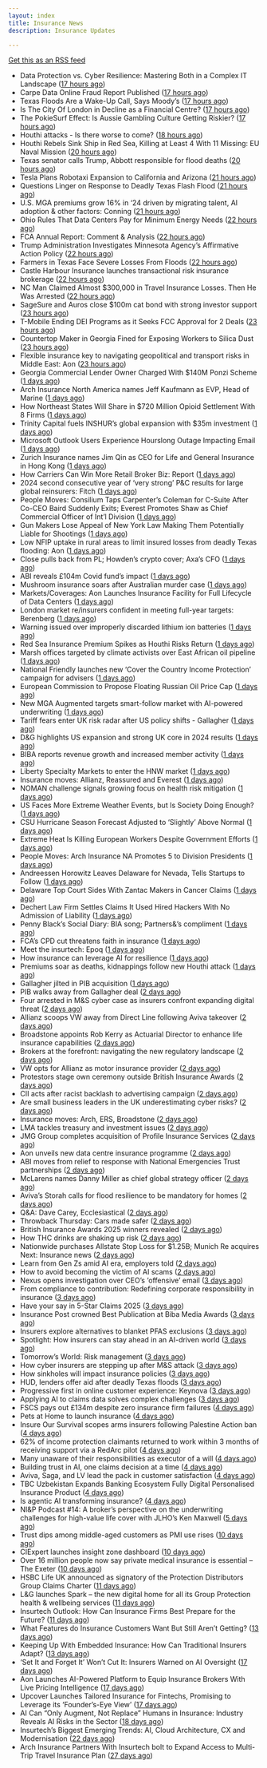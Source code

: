 ```yaml
---
layout: index
title: Insurance News
description: Insurance Updates

---
```


[Get this as an RSS feed](/insurance.rss)

<!-- news_marker starts -->
- Data Protection vs. Cyber Resilience: Mastering Both in a Complex IT Landscape ([17 hours ago](https://insurance-edge.net/2025/07/11/data-protection-vs-cyber-resilience-mastering-both-in-a-complex-it-landscape/))
- Carpe Data Online Fraud Report Published ([17 hours ago](https://insurance-edge.net/2025/07/11/carpe-data-online-fraud-report-published/))
- Texas Floods Are a Wake-Up Call, Says Moody’s ([17 hours ago](https://insurance-edge.net/2025/07/11/texas-floods-are-a-wake-up-call-says-moodys/))
- Is The City Of London in Decline as a Financial Centre? ([17 hours ago](https://insurance-edge.net/2025/07/11/is-the-city-of-london-in-decline-as-a-financial-centre/))
- The PokieSurf Effect: Is Aussie Gambling Culture Getting Riskier? ([17 hours ago](https://insurance-edge.net/2025/07/11/the-pokiesurf-effect-is-aussie-gambling-culture-getting-riskier/))
- Houthi attacks - Is there worse to come? ([18 hours ago](https://www.insurancebusinessmag.com/uk/news/marine/houthi-attacks--is-there-worse-to-come-542346.aspx))
- Houthi Rebels Sink Ship in Red Sea, Killing at Least 4 With 11 Missing: EU Naval Mission ([20 hours ago](https://www.insurancejournal.com/news/international/2025/07/11/831354.htm))
- Texas senator calls Trump, Abbott responsible for flood deaths ([20 hours ago](https://www.dig-in.com/news/texas-senator-trump-abbott-responsible-for-flood-deaths))
- Tesla Plans Robotaxi Expansion to California and Arizona ([21 hours ago](https://www.insurancejournal.com/news/west/2025/07/11/831346.htm))
- Questions Linger on Response to Deadly Texas Flash Flood ([21 hours ago](https://www.insurancejournal.com/news/southcentral/2025/07/11/831348.htm))
- U.S. MGA premiums grow 16% in ‘24 driven by migrating talent, AI adoption & other factors: Conning ([21 hours ago](https://www.reinsurancene.ws/us-mga-premiums-grow-16-in-24-driven-by-migrating-talent-ai-adoption-other-factors-conning/))
- Ohio Rules That Data Centers Pay for Minimum Energy Needs ([22 hours ago](https://www.insurancejournal.com/news/midwest/2025/07/11/831343.htm))
- FCA Annual Report: Comment & Analysis ([22 hours ago](https://insurance-edge.net/2025/07/11/fca-annual-report-comment-analysis/))
- Trump Administration Investigates Minnesota Agency’s Affirmative Action Policy ([22 hours ago](https://www.insurancejournal.com/news/midwest/2025/07/11/831340.htm))
- Farmers in Texas Face Severe Losses From Floods ([22 hours ago](https://www.insurancejournal.com/news/southcentral/2025/07/11/831335.htm))
- Castle Harbour Insurance launches transactional risk insurance brokerage ([22 hours ago](https://www.reinsurancene.ws/castle-harbour-insurance-launches-transactional-risk-insurance-brokerage/))
- NC Man Claimed Almost $300,000 in Travel Insurance Losses. Then He Was Arrested ([22 hours ago](https://www.insurancejournal.com/news/southeast/2025/07/11/831331.htm))
- SageSure and Auros close $100m cat bond with strong investor support ([23 hours ago](https://www.reinsurancene.ws/sagesure-and-auros-close-100m-cat-bond-with-strong-investor-support/))
- T-Mobile Ending DEI Programs as it Seeks FCC Approval for 2 Deals ([23 hours ago](https://www.insurancejournal.com/news/national/2025/07/11/831322.htm))
- Countertop Maker in Georgia Fined for Exposing Workers to Silica Dust ([23 hours ago](https://www.insurancejournal.com/news/southeast/2025/07/11/831325.htm))
- Flexible insurance key to navigating geopolitical and transport risks in Middle East: Aon ([23 hours ago](https://www.reinsurancene.ws/flexible-insurance-key-to-navigating-geopolitical-and-transport-risks-in-middle-east-aon/))
- Georgia Commercial Lender Owner Charged With $140M Ponzi Scheme ([1 days ago](https://www.insurancejournal.com/news/southeast/2025/07/11/831314.htm))
- Arch Insurance North America names Jeff Kaufmann as EVP, Head of Marine ([1 days ago](https://www.reinsurancene.ws/arch-insurance-north-america-names-jeff-kaufmann-as-evp-head-of-marine/))
- How Northeast States Will Share in $720 Million Opioid Settlement With 8 Firms ([1 days ago](https://www.insurancejournal.com/news/east/2025/07/11/831297.htm))
- Trinity Capital fuels INSHUR’s global expansion with $35m investment ([1 days ago](https://www.reinsurancene.ws/trinity-capital-fuels-inshurs-global-expansion-with-35m-investment/))
- Microsoft Outlook Users Experience Hourslong Outage Impacting Email ([1 days ago](https://www.insurancejournal.com/news/national/2025/07/11/831308.htm))
- Zurich Insurance names Jim Qin as CEO for Life and General Insurance in Hong Kong ([1 days ago](https://www.reinsurancene.ws/zurich-insurance-names-jim-qin-as-ceo-for-life-and-general-insurance-in-hong-kong/))
- How Carriers Can Win More Retail Broker Biz: Report ([1 days ago](https://www.insurancejournal.com/news/national/2025/07/11/831302.htm))
- 2024 second consecutive year of ‘very strong’ P&C results for large global reinsurers: Fitch ([1 days ago](https://www.reinsurancene.ws/2024-second-consecutive-year-of-very-strong-pc-results-for-large-global-reinsurers-fitch/))
- People Moves: Consilium Taps Carpenter’s Coleman for C-Suite After Co-CEO Baird Suddenly Exits; Everest Promotes Shaw as Chief Commercial Officer of Int’l Division ([1 days ago](https://www.insurancejournal.com/news/international/2025/07/11/831288.htm))
- Gun Makers Lose Appeal of New York Law Making Them Potentially Liable for Shootings ([1 days ago](https://www.insurancejournal.com/news/east/2025/07/11/831282.htm))
- Low NFIP uptake in rural areas to limit insured losses from deadly Texas flooding: Aon ([1 days ago](https://www.reinsurancene.ws/low-nfip-uptake-in-rural-areas-to-limit-insured-losses-from-deadly-texas-flooding-aon/))
- Close pulls back from PL; Howden’s crypto cover; Axa’s CFO ([1 days ago](https://www.postonline.co.uk/news/7958102/close-pulls-back-from-pl-howden%E2%80%99s-crypto-cover-axa%E2%80%99s-cfo))
- ABI reveals £104m Covid fund’s impact ([1 days ago](https://www.postonline.co.uk/news/7958126/abi-reveals-%C2%A3104m-covid-fund%E2%80%99s-impact))
- Mushroom insurance soars after Australian murder case ([1 days ago](https://www.insurancebusinessmag.com/uk/news/breaking-news/mushroom-insurance-soars-after-australian-murder-case-542271.aspx))
- Markets/Coverages: Aon Launches Insurance Facility for Full Lifecycle of Data Centers ([1 days ago](https://www.insurancejournal.com/news/international/2025/07/11/831277.htm))
- London market re/insurers confident in meeting full-year targets: Berenberg ([1 days ago](https://www.reinsurancene.ws/london-market-re-insurers-confident-in-meeting-full-year-targets-berenberg/))
- Warning issued over improperly discarded lithium ion batteries ([1 days ago](https://www.postonline.co.uk/news/7958099/warning-issued-over-improperly-discarded-lithium-ion-batteries))
- Red Sea Insurance Premium Spikes as Houthi Risks Return ([1 days ago](https://www.insurancejournal.com/news/international/2025/07/11/831268.htm))
- Marsh offices targeted by climate activists over East African oil pipeline ([1 days ago](https://www.insurancebusinessmag.com/uk/news/breaking-news/marsh-offices-targeted-by-climate-activists-over-east-african-oil-pipeline-542249.aspx))
- National Friendly launches new ‘Cover the Country Income Protection’ campaign for advisers ([1 days ago](https://ifamagazine.com/national-friendly-launches-new-cover-the-country-income-protection-campaign-for-advisers/))
- European Commission to Propose Floating Russian Oil Price Cap ([1 days ago](https://www.insurancejournal.com/news/international/2025/07/11/831213.htm))
- New MGA Augmented targets smart-follow market with AI-powered underwriting ([1 days ago](https://www.insurancebusinessmag.com/uk/news/technology/new-mga-augmented-targets-smartfollow-market-with-aipowered-underwriting-542247.aspx))
- Tariff fears enter UK risk radar after US policy shifts - Gallagher ([1 days ago](https://www.insurancebusinessmag.com/uk/news/breaking-news/tariff-fears-enter-uk-risk-radar-after-us-policy-shifts--gallagher-542246.aspx))
- D&G highlights US expansion and strong UK core in 2024 results ([1 days ago](https://www.insurancebusinessmag.com/uk/news/breaking-news/dandg-highlights-us-expansion-and-strong-uk-core-in-2024-results-542244.aspx))
- BIBA reports revenue growth and increased member activity ([1 days ago](https://www.insurancebusinessmag.com/uk/news/breaking-news/biba-reports-revenue-growth-and-increased-member-activity-542240.aspx))
- Liberty Specialty Markets to enter the HNW market ([1 days ago](https://www.insurancebusinessmag.com/uk/news/breaking-news/liberty-specialty-markets-to-enter-the-hnw-market-542239.aspx))
- Insurance moves: Allianz, Reassured and Everest ([1 days ago](https://www.insurancebusinessmag.com/uk/news/breaking-news/insurance-moves-allianz-reassured-and-everest-542234.aspx))
- NOMAN challenge signals growing focus on health risk mitigation ([1 days ago](https://www.insurancebusinessmag.com/uk/news/life-insurance/noman-challenge-signals-growing-focus-on-health-risk-mitigation-542233.aspx))
- US Faces More Extreme Weather Events, but Is Society Doing Enough? ([1 days ago](https://www.insurancejournal.com/news/national/2025/07/11/831189.htm))
- CSU Hurricane Season Forecast Adjusted to ‘Slightly’ Above Normal ([1 days ago](https://www.insurancejournal.com/news/national/2025/07/11/831239.htm))
- Extreme Heat Is Killing European Workers Despite Government Efforts ([1 days ago](https://www.insurancejournal.com/news/international/2025/07/11/831148.htm))
- People Moves: Arch Insurance NA Promotes 5 to Division Presidents ([1 days ago](https://www.insurancejournal.com/news/national/2025/07/11/831232.htm))
- Andreessen Horowitz Leaves Delaware for Nevada, Tells Startups to Follow ([1 days ago](https://www.insurancejournal.com/news/east/2025/07/11/831227.htm))
- Delaware Top Court Sides With Zantac Makers in Cancer Claims ([1 days ago](https://www.insurancejournal.com/news/national/2025/07/11/831243.htm))
- Dechert Law Firm Settles Claims It Used Hired Hackers With No Admission of Liability ([1 days ago](https://www.insurancejournal.com/news/east/2025/07/11/831256.htm))
- Penny Black’s Social Diary: BIA song; Partners&’s compliment ([1 days ago](https://www.postonline.co.uk/people/7957919/penny-black%E2%80%99s-social-diary-bia-song-partners%E2%80%99s-compliment))
- FCA’s CPD cut threatens faith in insurance ([1 days ago](https://www.postonline.co.uk/regulation/7958098/fca%E2%80%99s-cpd-cut-threatens-faith-in-insurance))
- Meet the insurtech: Epoq ([1 days ago](https://www.dig-in.com/news/meet-the-insurtech-epoq))
- How insurance can leverage AI for resilience ([1 days ago](https://www.dig-in.com/opinion/how-insurance-can-leverage-ai-for-resilience))
- Premiums soar as deaths, kidnappings follow new Houthi attack ([1 days ago](https://www.insurancebusinessmag.com/uk/news/breaking-news/premiums-soar-as-deaths-kidnappings-follow-new-houthi-attack-542180.aspx))
- Gallagher jilted in PIB acquisition ([1 days ago](https://www.insurancebusinessmag.com/uk/news/breaking-news/gallagher-jilted-in-pib-acquisition-542202.aspx))
- PIB walks away from Gallagher deal ([2 days ago](https://www.postonline.co.uk/news/7958117/pib-walks-away-from-gallagher-deal))
- Four arrested in M&S cyber case as insurers confront expanding digital threat ([2 days ago](https://www.insurancebusinessmag.com/uk/news/cyber/four-arrested-in-mands-cyber-case-as-insurers-confront-expanding-digital-threat-542143.aspx))
- Allianz scoops VW away from Direct Line following Aviva takeover ([2 days ago](https://www.insurancebusinessmag.com/uk/news/auto-motor/allianz-scoops-vw-away-from-direct-line-following-aviva-takeover-542129.aspx))
- Broadstone appoints Rob Kerry as Actuarial Director to enhance life insurance capabilities ([2 days ago](https://ifamagazine.com/broadstone-appoints-rob-kerry-as-actuarial-director-to-enhance-life-insurance-capabilities/))
- Brokers at the forefront: navigating the new regulatory landscape ([2 days ago](https://www.insurancebusinessmag.com/uk/news/breaking-news/brokers-at-the-forefront-navigating-the-new-regulatory-landscape-542106.aspx))
- VW opts for Allianz as motor insurance provider ([2 days ago](https://www.postonline.co.uk/personal/7958114/vw-opts-for-allianz-as-motor-insurance-provider))
- Protestors stage own ceremony outside British Insurance Awards ([2 days ago](https://www.postonline.co.uk/news/7958112/protestors-stage-own-ceremony-outside-british-insurance-awards))
- CII acts after racist backlash to advertising campaign ([2 days ago](https://www.postonline.co.uk/news/7958113/cii-acts-after-racist-backlash-to-advertising-campaign))
- Are small business leaders in the UK underestimating cyber risks? ([2 days ago](https://www.insurancebusinessmag.com/uk/news/cyber/are-small-business-leaders-in-the-uk-underestimating-cyber-risks-542090.aspx))
- Insurance moves: Arch, ERS, Broadstone ([2 days ago](https://www.insurancebusinessmag.com/uk/news/breaking-news/insurance-moves-arch-ers-broadstone-542088.aspx))
- LMA tackles treasury and investment issues ([2 days ago](https://www.insurancebusinessmag.com/uk/news/breaking-news/lma-tackles-treasury-and-investment-issues-542087.aspx))
- JMG Group completes acquisition of Profile Insurance Services ([2 days ago](https://www.insurancebusinessmag.com/uk/news/breaking-news/jmg-group-completes-acquisition-of-profile-insurance-services-542083.aspx))
- Aon unveils new data centre insurance programme ([2 days ago](https://www.insurancebusinessmag.com/uk/news/breaking-news/aon-unveils-new-data-centre-insurance-programme-542077.aspx))
- ABI moves from relief to response with National Emergencies Trust partnerships ([2 days ago](https://www.insurancebusinessmag.com/uk/news/non-profits/abi-moves-from-relief-to-response-with-national-emergencies-trust-partnerships-542076.aspx))
- McLarens names Danny Miller as chief global strategy officer ([2 days ago](https://www.insurancebusinessmag.com/uk/news/breaking-news/mclarens-names-danny-miller-as-chief-global-strategy-officer-542066.aspx))
- Aviva’s Storah calls for flood resilience to be mandatory for homes ([2 days ago](https://www.postonline.co.uk/personal/7958012/aviva%E2%80%99s-storah-calls-for-flood-resilience-to-be-mandatory-for-homes))
- Q&A: Dave Carey, Ecclesiastical ([2 days ago](https://www.postonline.co.uk/commercial/7957606/qa-dave-carey-ecclesiastical))
- Throwback Thursday: Cars made safer ([2 days ago](https://www.postonline.co.uk/personal/7956734/throwback-thursday-cars-made-safer))
- British Insurance Awards 2025 winners revealed ([2 days ago](https://www.postonline.co.uk/broker/7958092/british-insurance-awards-2025-winners-revealed))
- How THC drinks are shaking up risk ([2 days ago](https://www.dig-in.com/opinion/how-thc-drinks-are-shaking-up-risk))
- Nationwide purchases Allstate Stop Loss for $1.25B; Munich Re acquires Next: Insurance news ([2 days ago](https://www.dig-in.com/news/nationwide-allstate-stop-loss-1-25b-munich-re-acquires-next))
- Learn from Gen Zs amid AI era, employers told ([2 days ago](https://www.insurancebusinessmag.com/uk/business-strategy/learn-from-gen-zs-amid-ai-era-employers-told-542007.aspx))
- How to avoid becoming the victim of AI scams ([2 days ago](https://www.dig-in.com/podcast/how-to-avoid-becoming-the-victim-of-ai-scams))
- Nexus opens investigation over CEO’s ‘offensive’ email ([3 days ago](https://www.postonline.co.uk/lloyd%E2%80%99slondon/7958105/nexus-opens-investigation-over-ceo%E2%80%99s-%E2%80%98offensive%E2%80%99-email))
- From compliance to contribution: Redefining corporate responsibility in insurance ([3 days ago](https://www.insurancebusinessmag.com/uk/news/breaking-news/from-compliance-to-contribution-redefining-corporate-responsibility-in-insurance-541939.aspx))
- Have your say in 5-Star Claims 2025 ([3 days ago](https://www.insurancebusinessmag.com/uk/news/claims/have-your-say-in-5star-claims-2025-541937.aspx))
- Insurance Post crowned Best Publication at Biba Media Awards ([3 days ago](https://www.postonline.co.uk/news/7958106/insurance-post-crowned-best-publication-at-biba-media-awards))
- Insurers explore alternatives to blanket PFAS exclusions ([3 days ago](https://www.postonline.co.uk/commercial/7958054/insurers-explore-alternatives-to-blanket-pfas-exclusions))
- Spotlight: How insurers can stay ahead in an AI-driven world ([3 days ago](https://www.postonline.co.uk/market-access/technology/7957883/spotlight%C2%A0how-insurers-can-stay-ahead-in-an-ai-driven-world))
- Tomorrow’s World: Risk management ([3 days ago](https://www.postonline.co.uk/risk-management/7958004/tomorrow%E2%80%99s-world-risk-management))
- How cyber insurers are stepping up after M&S attack ([3 days ago](https://www.postonline.co.uk/commercial/7957857/how-cyber-insurers-are-stepping-up-after-ms-attack))
- How sinkholes will impact insurance policies ([3 days ago](https://www.postonline.co.uk/claims/7957607/how-sinkholes-will-impact-insurance-policies))
- HUD, lenders offer aid after deadly Texas floods ([3 days ago](https://www.dig-in.com/news/mortgage-relief-rolls-out-in-flood-hit-texas))
- Progressive first in online customer experience: Keynova ([3 days ago](https://www.dig-in.com/news/progressive-first-in-online-customer-experience-keynova))
- Applying AI to claims data solves complex challenges ([3 days ago](https://www.dig-in.com/news/applying-ai-to-claims-data-solves-complex-challenges))
- FSCS pays out £134m despite zero insurance firm failures ([4 days ago](https://www.postonline.co.uk/news/7958101/fscs-pays-out-%C2%A3134m-despite-zero-insurance-firm-failures))
- Pets at Home to launch insurance ([4 days ago](https://www.postonline.co.uk/news/7958084/pets-at-home-to-launch-insurance))
- Insure Our Survival scopes arms insurers following Palestine Action ban ([4 days ago](https://www.postonline.co.uk/news/7958094/insure-our-survival-scopes-arms-insurers-following-palestine-action-ban))
- 62% of income protection claimants returned to work within 3 months of receiving support via a RedArc pilot ([4 days ago](https://ifamagazine.com/62-of-income-protection-claimants-returned-to-work-within-3-months-of-receiving-support-via-a-redarc-pilot/))
- Many unaware of their responsibilities as executor of a will ([4 days ago](https://ifamagazine.com/many-unaware-of-their-responsibilities-as-executor-of-a-will/))
- Building trust in AI, one claims decision at a time ([4 days ago](https://www.postonline.co.uk/market-access/technology/7957963/building-trust-in-ai-one-claims-decision-at-a-time))
- Aviva, Saga, and LV lead the pack in customer satisfaction ([4 days ago](https://www.postonline.co.uk/personal/7958093/aviva-saga-and-lv-lead-the-pack-in-customer-satisfaction))
- TBC Uzbekistan Expands Banking Ecosystem Fully Digital Personalised Insurance Product ([4 days ago](https://thefintechtimes.com/tbc-uzbekistan-launches-fully-digital-personalised-insurance-product/))
- Is agentic AI transforming insurance? ([4 days ago](https://www.dig-in.com/opinion/is-agentic-ai-transforming-insurance))
- NI&P Podcast #14: A broker’s perspective on the underwriting challenges for high-value life cover with JLHO’s Ken Maxwell ([5 days ago](https://ifamagazine.com/nip-podcast-14-a-brokers-perspective-on-the-underwriting-challenges-for-high-value-life-cover-with-jlhos-ken-maxwell/))
- Trust dips among middle-aged customers as PMI use rises ([10 days ago](https://ifamagazine.com/trust-dips-among-middle-aged-customers-as-pmi-use-rises/))
- CIExpert launches insight zone dashboard ([10 days ago](https://ifamagazine.com/ciexpert-launches-insight-zone-dashboard/))
- Over 16 million people now say private medical insurance is essential – The Exeter ([10 days ago](https://ifamagazine.com/over-16-million-people-now-say-private-medical-insurance-is-essential-the-exeter/))
- HSBC Life UK announced as signatory of the Protection Distributors Group Claims Charter ([11 days ago](https://ifamagazine.com/hsbc-life-uk-announced-as-signatory-of-the-protection-distributors-group-claims-charter/))
- L&G launches Spark – the new digital home for all its Group Protection health & wellbeing services ([11 days ago](https://ifamagazine.com/lg-launches-spark-the-new-digital-home-for-all-its-group-protection-health-wellbeing-services/))
- Insurtech Outlook: How Can Insurance Firms Best Prepare for the Future? ([11 days ago](https://thefintechtimes.com/insurtech-outlook-how-can-insurance-firms-best-prepare-for-the-future/))
- What Features do Insurance Customers Want But Still Aren’t Getting? ([13 days ago](https://thefintechtimes.com/what-features-do-insurance-customers-want-but-still-arent-getting/))
- Keeping Up With Embedded Insurance: How Can Traditional Insurers Adapt? ([13 days ago](https://thefintechtimes.com/keeping-up-with-embedded-insurance-how-can-traditional-insurers-adapt/))
- ‘Set It and Forget It’ Won’t Cut It: Insurers Warned on AI Oversight ([17 days ago](https://thefintechtimes.com/set-it-and-forget-it-wont-cut-it-insurers-warned-on-ai-oversight/))
- Aon Launches AI-Powered Platform to Equip Insurance Brokers With Live Pricing Intelligence ([17 days ago](https://thefintechtimes.com/aon-launches-ai-powered-platform-to-equip-insurance-brokers-with-live-pricing-intelligence/))
- Upcover Launches Tailored Insurance for Fintechs, Promising to Leverage its ‘Founder’s-Eye View’ ([17 days ago](https://thefintechtimes.com/upcover-launches-tailored-insurance-for-fintechs-promising-to-leverage-its-founders-eye-view/))
- AI Can “Only Augment, Not Replace” Humans in Insurance: Industry Reveals AI Risks in the Sector ([18 days ago](https://thefintechtimes.com/ai-can-only-augment-not-replace-humans-in-insurance-industry-reveals-ai-risks-in-the-sector/))
- Insurtech’s Biggest Emerging Trends: AI, Cloud Architecture, CX and Modernisation ([22 days ago](https://thefintechtimes.com/insurtech-biggest-emerging-trends-ai-cloud-architecture-cx-and-data/))
- Arch Insurance Partners With Insurtech bolt to Expand Access to Multi-Trip Travel Insurance Plan ([27 days ago](https://thefintechtimes.com/arch-insurance-partners-with-insurtech-bolt-to-expand-access-to-multi-trip-travel-insurance-plan/))

<!-- news_marker ends -->